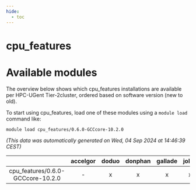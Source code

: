 ```yaml
---
hide:
  - toc
---
```


cpu_features
============

# Available modules


The overview below shows which cpu_features installations are available per HPC-UGent Tier-2cluster, ordered based on software version (new to old).

To start using cpu_features, load one of these modules using a `module load` command like:

```shell
module load cpu_features/0.6.0-GCCcore-10.2.0
```

*(This data was automatically generated on Wed, 04 Sep 2024 at 14:46:39 CEST)*  

| |accelgor|doduo|donphan|gallade|joltik|shinx|skitty|
| :---: | :---: | :---: | :---: | :---: | :---: | :---: | :---: |
|cpu_features/0.6.0-GCCcore-10.2.0|-|x|x|x|x|-|x|
